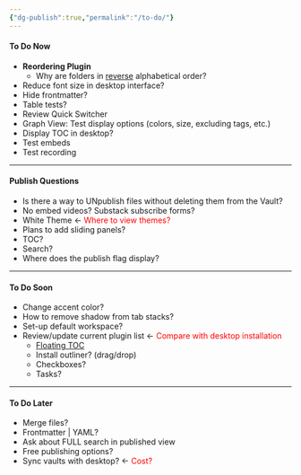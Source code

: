 ```yaml
---
{"dg-publish":true,"permalink":"/to-do/"}
---
```


#### To Do Now
- **Reordering Plugin**
	- Why are folders in <u>reverse</u> alphabetical order?
- Reduce font size in desktop interface?
- Hide frontmatter?
- Table tests?
- Review Quick Switcher
- Graph View: Test display options (colors, size, excluding tags, etc.)
- Display TOC in desktop?
- Test embeds
- Test recording

---

#### Publish Questions
- Is there a way to UNpublish files without deleting them from the Vault?
- No embed videos? Substack subscribe forms?
- White Theme <- <font color="#ff0000">Where to view themes?</font>
- Plans to add sliding panels?
- TOC?
- Search?
- Where does the publish flag display?

---

#### To Do Soon
- Change accent color?
- How to remove shadow from tab stacks?
- Set-up default workspace?
- Review/update current plugin list <- <font color="#ff0000">Compare with desktop installation</font>
	- [Floating TOC]()
	- Install outliner? (drag/drop)
	- Checkboxes?
	- Tasks?

---

#### To Do Later
- Merge files?
- Frontmatter | YAML?
- Ask about FULL search in published view
- Free publishing options?
- Sync vaults with desktop? <- <font color="#ff0000">Cost?</font>

